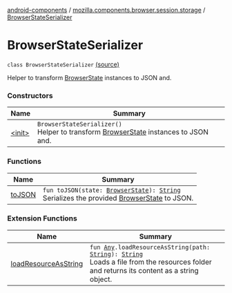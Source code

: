 [android-components](../../index.md) / [mozilla.components.browser.session.storage](../index.md) / [BrowserStateSerializer](./index.md)

# BrowserStateSerializer

`class BrowserStateSerializer` [(source)](https://github.com/mozilla-mobile/android-components/blob/master/components/browser/session/src/main/java/mozilla/components/browser/session/storage/BrowserStateSerializer.kt#L17)

Helper to transform [BrowserState](../../mozilla.components.browser.state.state/-browser-state/index.md) instances to JSON and.

### Constructors

| Name | Summary |
|---|---|
| [&lt;init&gt;](-init-.md) | `BrowserStateSerializer()`<br>Helper to transform [BrowserState](../../mozilla.components.browser.state.state/-browser-state/index.md) instances to JSON and. |

### Functions

| Name | Summary |
|---|---|
| [toJSON](to-j-s-o-n.md) | `fun toJSON(state: `[`BrowserState`](../../mozilla.components.browser.state.state/-browser-state/index.md)`): `[`String`](https://kotlinlang.org/api/latest/jvm/stdlib/kotlin/-string/index.html)<br>Serializes the provided [BrowserState](../../mozilla.components.browser.state.state/-browser-state/index.md) to JSON. |

### Extension Functions

| Name | Summary |
|---|---|
| [loadResourceAsString](../../mozilla.components.support.test.file/kotlin.-any/load-resource-as-string.md) | `fun `[`Any`](https://kotlinlang.org/api/latest/jvm/stdlib/kotlin/-any/index.html)`.loadResourceAsString(path: `[`String`](https://kotlinlang.org/api/latest/jvm/stdlib/kotlin/-string/index.html)`): `[`String`](https://kotlinlang.org/api/latest/jvm/stdlib/kotlin/-string/index.html)<br>Loads a file from the resources folder and returns its content as a string object. |
